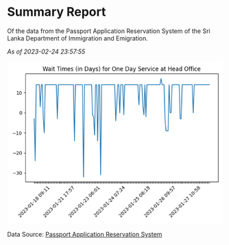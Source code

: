 # Summary Report

Of the data from the Passport Application Reservation System of the Sri Lanka Department of Immigration and Emigration.

*As of 2023-02-24 23:57:55*

![Wait Time Chart](summary.wait_time_chart.png)

Data Source: [Passport Application Reservation System](https://eservices.immigration.gov.lk:8443/appointment/pages/reservationApplication.xhtml)